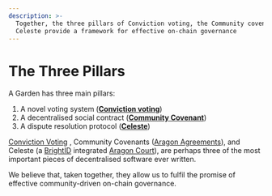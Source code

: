 ```yaml
---
description: >-
  Together, the three pillars of Conviction voting, the Community covenant, and
  Celeste provide a framework for effective on-chain governance
---
```


# The Three Pillars

A Garden has three main pillars:

1. A novel voting system \([**Conviction voting**](conviction-voting.md)\)
2. A decentralised social contract \([**Community Covenant**](covenant.md)\)
3. A dispute resolution protocol \([**Celeste**](celeste.md)\)

[Conviction Voting](https://github.com/1Hive/conviction-voting-cadcad) , Community Covenants \([Aragon Agreements](https://twitter.com/aragonproject/status/1272954461179215872)\), and Celeste \(a [BrightID](https://twitter.com/BrightIDProject) integrated [Aragon Court](https://github.com/aragon/aragon-court)\), are perhaps three of the most important pieces of decentralised software ever written.

We believe that, taken together, they allow us to fulfil the promise of effective community-driven on-chain governance.


